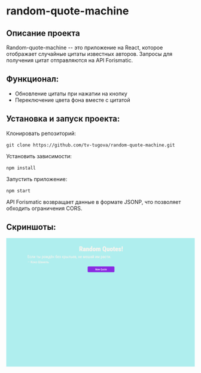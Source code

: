 #  random-quote-machine

## Описание проекта
Random-quote-machine -- это приложение на React, которое отображает случайные цитаты известных авторов. Запросы для получения цитат отправляются на API Forismatic.

## Функционал:
- Обновление цитаты при нажатии на кнопку
- Переключение цвета фона вместе с цитатой

## Установка и запуск проекта:
Клонировать репозиторий:

    git clone https://github.com/tv-tugova/random-quote-machine.git

Установить зависимости:

    npm install

Запустить приложение:

    npm start

API Forismatic возвращает данные в формате JSONP, что позволяет обходить ограничения CORS.

## Скриншоты:
![1](./images/1.png)
